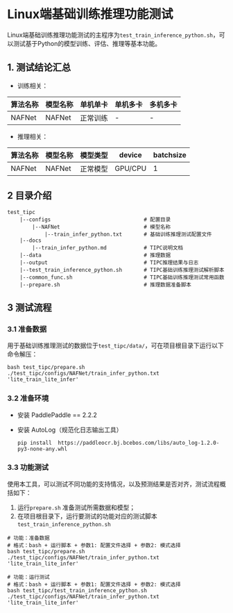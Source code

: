 # Linux端基础训练推理功能测试

Linux端基础训练推理功能测试的主程序为`test_train_inference_python.sh`，可以测试基于Python的模型训练、评估、推理等基本功能。

## 1. 测试结论汇总

- 训练相关：

| 算法名称 | 模型名称 | 单机单卡 | 单机多卡 | 多机多卡 |
| -------- | -------- | -------- | -------- | -------- |
| NAFNet   | NAFNet   | 正常训练 | -        | -        |

- 推理相关：

| 算法名称 | 模型名称 | 模型类型 | device  | batchsize |
| -------- | -------- | -------- | ------- | --------- |
| NAFNet   | NAFNet   | 正常模型 | GPU/CPU | 1         |

## 2 目录介绍

```
test_tipc
    |--configs                              # 配置目录
        |--NAFNet                           # 模型名称
            |--train_infer_python.txt       # 基础训练推理测试配置文件
    |--docs
        |--train_infer_python.md            # TIPC说明文档
    |--data                                 # 推理数据
    |--output                               # TIPC推理结果与日志
    |--test_train_inference_python.sh       # TIPC基础训练推理测试解析脚本
    |--common_func.sh                       # TIPC基础训练推理测试常用函数
    |--prepare.sh                           # 推理数据准备脚本
```

## 3 测试流程

### 3.1 准备数据

用于基础训练推理测试的数据位于`test_tipc/data/`，可在项目根目录下运行以下命令解压：

```shell
bash test_tipc/prepare.sh ./test_tipc/configs/NAFNet/train_infer_python.txt 'lite_train_lite_infer'
```

### 3.2 准备环境

- 安装 PaddlePaddle == 2.2.2

- 安装 AutoLog（规范化日志输出工具）

  ```
  pip install  https://paddleocr.bj.bcebos.com/libs/auto_log-1.2.0-py3-none-any.whl
  ```

### 3.3 功能测试

使用本工具，可以测试不同功能的支持情况，以及预测结果是否对齐，测试流程概括如下：

1. 运行`prepare.sh` 准备测试所需数据和模型；
2. 在项目根目录下，运行要测试的功能对应的测试脚本 `test_train_inference_python.sh`

```shell
# 功能：准备数据
# 格式：bash + 运行脚本 + 参数1: 配置文件选择 + 参数2: 模式选择
bash test_tipc/prepare.sh ./test_tipc/configs/NAFNet/train_infer_python.txt 'lite_train_lite_infer'

# 功能：运行测试
# 格式：bash + 运行脚本 + 参数1: 配置文件选择 + 参数2: 模式选择
bash test_tipc/test_train_inference_python.sh ./test_tipc/configs/NAFNet/train_infer_python.txt 'lite_train_lite_infer'
```
